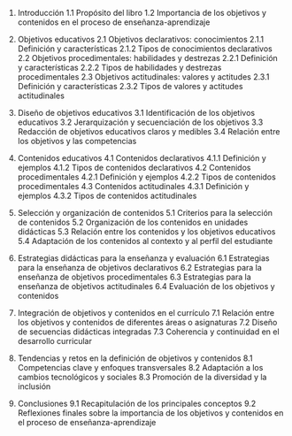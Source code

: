 1. Introducción
   1.1 Propósito del libro
   1.2 Importancia de los objetivos y contenidos en el proceso de enseñanza-aprendizaje

2. Objetivos educativos
   2.1 Objetivos declarativos: conocimientos
      2.1.1 Definición y características
      2.1.2 Tipos de conocimientos declarativos
   2.2 Objetivos procedimentales: habilidades y destrezas
      2.2.1 Definición y características
      2.2.2 Tipos de habilidades y destrezas procedimentales
   2.3 Objetivos actitudinales: valores y actitudes
      2.3.1 Definición y características
      2.3.2 Tipos de valores y actitudes actitudinales

3. Diseño de objetivos educativos
   3.1 Identificación de los objetivos educativos
   3.2 Jerarquización y secuenciación de los objetivos
   3.3 Redacción de objetivos educativos claros y medibles
   3.4 Relación entre los objetivos y las competencias

4. Contenidos educativos
   4.1 Contenidos declarativos
      4.1.1 Definición y ejemplos
      4.1.2 Tipos de contenidos declarativos
   4.2 Contenidos procedimentales
      4.2.1 Definición y ejemplos
      4.2.2 Tipos de contenidos procedimentales
   4.3 Contenidos actitudinales
      4.3.1 Definición y ejemplos
      4.3.2 Tipos de contenidos actitudinales

5. Selección y organización de contenidos
   5.1 Criterios para la selección de contenidos
   5.2 Organización de los contenidos en unidades didácticas
   5.3 Relación entre los contenidos y los objetivos educativos
   5.4 Adaptación de los contenidos al contexto y al perfil del estudiante

6. Estrategias didácticas para la enseñanza y evaluación
   6.1 Estrategias para la enseñanza de objetivos declarativos
   6.2 Estrategias para la enseñanza de objetivos procedimentales
   6.3 Estrategias para la enseñanza de objetivos actitudinales
   6.4 Evaluación de los objetivos y contenidos

7. Integración de objetivos y contenidos en el currículo
   7.1 Relación entre los objetivos y contenidos de diferentes áreas o asignaturas
   7.2 Diseño de secuencias didácticas integradas
   7.3 Coherencia y continuidad en el desarrollo curricular

8. Tendencias y retos en la definición de objetivos y contenidos
   8.1 Competencias clave y enfoques transversales
   8.2 Adaptación a los cambios tecnológicos y sociales
   8.3 Promoción de la diversidad y la inclusión

9. Conclusiones
   9.1 Recapitulación de los principales conceptos
   9.2 Reflexiones finales sobre la importancia de los objetivos y contenidos en el proceso de enseñanza-aprendizaje
